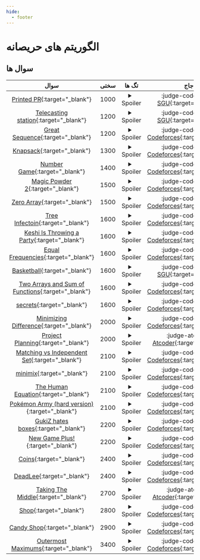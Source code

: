 ```yaml
--- 
hide:
  - footer
---
```

# الگوریتم های حریصانه

## سوال ها 
| سوال | سختی | تگ ها | جاج | 
| :-----: | :----: | :----: | :----: | 
|[Printed PR](https://codeforces.com/problemsets/acmsguru/problem/99999/259){:target="_blank"}|1000|<details> <summary>Spoiler</summary> <ul><li>[الگوریتم های حریصانه](/Shaazzz-Guide/Level1/greedy){:target="_blank"}</li></ul> </details>|:judge-codeforces: [SGU](https://codeforces.com/problemsets/acmsguru){:target="_blank"}|
|[Telecasting station](https://codeforces.com/problemsets/acmsguru/problem/99999/114){:target="_blank"}|1200|<details> <summary>Spoiler</summary> <ul><li>[الگوریتم های حریصانه](/Shaazzz-Guide/Level1/greedy){:target="_blank"}</li></ul> </details>|:judge-codeforces: [SGU](https://codeforces.com/problemsets/acmsguru){:target="_blank"}|
|[Great Sequence](https://codeforces.com/contest/1641/problem/A){:target="_blank"}|1200|<details> <summary>Spoiler</summary> <ul><li>[الگوریتم های حریصانه](/Shaazzz-Guide/Level1/greedy){:target="_blank"}</li></ul> </details>|:judge-codeforces: [Codeforces](https://codeforces.com/){:target="_blank"}|
|[Knapsack](https://codeforces.com/contest/1447/problem/C){:target="_blank"}|1300|<details> <summary>Spoiler</summary> <ul><li>[الگوریتم های حریصانه](/Shaazzz-Guide/Level1/greedy){:target="_blank"}</li></ul> </details>|:judge-codeforces: [Codeforces](https://codeforces.com/){:target="_blank"}|
|[Number Game](https://codeforces.com/problemset/problem/1749/C){:target="_blank"}|1400|<details> <summary>Spoiler</summary> <ul><li>[باینری سرچ](/Shaazzz-Guide/Level1/binary_search){:target="_blank"}</li> <li>[الگوریتم های حریصانه](/Shaazzz-Guide/Level1/greedy){:target="_blank"}</li></ul> </details>|:judge-codeforces: [Codeforces](https://codeforces.com/){:target="_blank"}|
|[Magic Powder 2](https://codeforces.com/problemset/problem/670/D2){:target="_blank"}|1500|<details> <summary>Spoiler</summary> <ul><li>[باینری سرچ](/Shaazzz-Guide/Level1/binary_search){:target="_blank"}</li> <li>[الگوریتم های حریصانه](/Shaazzz-Guide/Level1/greedy){:target="_blank"}</li></ul> </details>|:judge-codeforces: [Codeforces](https://codeforces.com/){:target="_blank"}|
|[Zero Array](https://codeforces.com/problemset/problem/1201/B){:target="_blank"}|1500|<details> <summary>Spoiler</summary> <ul><li>[الگوریتم های حریصانه](/Shaazzz-Guide/Level1/greedy){:target="_blank"}</li></ul> </details>|:judge-codeforces: [Codeforces](https://codeforces.com/){:target="_blank"}|
|[Tree Infectoin](https://codeforces.com/contest/1665/problem/C){:target="_blank"}|1600|<details> <summary>Spoiler</summary> <ul><li>[باینری سرچ](/Shaazzz-Guide/Level1/binary_search){:target="_blank"}</li> <li>[الگوریتم های حریصانه](/Shaazzz-Guide/Level1/greedy){:target="_blank"}</li></ul> </details>|:judge-codeforces: [Codeforces](https://codeforces.com/){:target="_blank"}|
|[Keshi Is Throwing a Party](https://codeforces.com/problemset/problem/1610/C){:target="_blank"}|1600|<details> <summary>Spoiler</summary> <ul><li>[باینری سرچ](/Shaazzz-Guide/Level1/binary_search){:target="_blank"}</li> <li>[الگوریتم های حریصانه](/Shaazzz-Guide/Level1/greedy){:target="_blank"}</li></ul> </details>|:judge-codeforces: [Codeforces](https://codeforces.com/){:target="_blank"}|
|[Equal Frequencies](https://codeforces.com/contest/1782/problem/C){:target="_blank"}|1600|<details> <summary>Spoiler</summary> <ul><li>[الگوریتم های حریصانه](/Shaazzz-Guide/Level1/greedy){:target="_blank"}</li></ul> </details>|:judge-codeforces: [Codeforces](https://codeforces.com/){:target="_blank"}|
|[Basketball](https://codeforces.com/problemsets/acmsguru/problem/99999/165){:target="_blank"}|1600|<details> <summary>Spoiler</summary> <ul><li>[الگوریتم های حریصانه](/Shaazzz-Guide/Level1/greedy){:target="_blank"}</li></ul> </details>|:judge-codeforces: [SGU](https://codeforces.com/problemsets/acmsguru){:target="_blank"}|
|[Two Arrays and Sum of Functions](https://codeforces.com/problemset/problem/1165/E){:target="_blank"}|1600|<details> <summary>Spoiler</summary> <ul><li>[الگوریتم های حریصانه](/Shaazzz-Guide/Level1/greedy){:target="_blank"}</li></ul> </details>|:judge-codeforces: [Codeforces](https://codeforces.com/){:target="_blank"}|
|[secrets](https://codeforces.com/problemset/problem/333/A){:target="_blank"}|1600|<details> <summary>Spoiler</summary> <ul><li>[الگوریتم های حریصانه](/Shaazzz-Guide/Level1/greedy){:target="_blank"}</li></ul> </details>|:judge-codeforces: [Codeforces](https://codeforces.com/){:target="_blank"}|
|[Minimizing Difference](https://codeforces.com/problemset/problem/1244/E){:target="_blank"}|2000|<details> <summary>Spoiler</summary> <ul><li>[باینری سرچ](/Shaazzz-Guide/Level1/binary_search){:target="_blank"}</li> <li>[Two Pointers](/Shaazzz-Guide/Level1/two_pointers){:target="_blank"}</li> <li>[الگوریتم های حریصانه](/Shaazzz-Guide/Level1/greedy){:target="_blank"}</li></ul> </details>|:judge-codeforces: [Codeforces](https://codeforces.com/){:target="_blank"}|
|[Project Planning](https://atcoder.jp/contests/abc227/tasks/abc227_d){:target="_blank"}|2000|<details> <summary>Spoiler</summary> <ul><li>[باینری سرچ](/Shaazzz-Guide/Level1/binary_search){:target="_blank"}</li> <li>[الگوریتم های حریصانه](/Shaazzz-Guide/Level1/greedy){:target="_blank"}</li></ul> </details>|:judge-atcoder: [Atcoder](https://atcoder.jp){:target="_blank"}|
|[Matching vs Independent Set](https://codeforces.com/problemset/problem/1198/C){:target="_blank"}|2100|<details> <summary>Spoiler</summary> <ul><li>[الگوریتم های حریصانه](/Shaazzz-Guide/Level1/greedy){:target="_blank"}</li></ul> </details>|:judge-codeforces: [Codeforces](https://codeforces.com/){:target="_blank"}|
|[minimix](https://codeforces.com/contest/1530/problem/E){:target="_blank"}|2100|<details> <summary>Spoiler</summary> <ul><li>[الگوریتم های حریصانه](/Shaazzz-Guide/Level1/greedy){:target="_blank"}</li></ul> </details>|:judge-codeforces: [Codeforces](https://codeforces.com/){:target="_blank"}|
|[The Human Equation](https://codeforces.com/problemset/problem/1775/E){:target="_blank"}|2100|<details> <summary>Spoiler</summary> <ul><li>[الگوریتم های حریصانه](/Shaazzz-Guide/Level1/greedy){:target="_blank"}</li></ul> </details>|:judge-codeforces: [Codeforces](https://codeforces.com/){:target="_blank"}|
|[Pokémon Army (hard version)](https://codeforces.com/contest/1420/problem/C2){:target="_blank"}|2100|<details> <summary>Spoiler</summary> <ul><li>[الگوریتم های حریصانه](/Shaazzz-Guide/Level1/greedy){:target="_blank"}</li> <li>dp</li> <li>segment</li></ul> </details>|:judge-codeforces: [Codeforces](https://codeforces.com/){:target="_blank"}|
|[GukiZ hates boxes](https://codeforces.com/problemset/problem/551/C){:target="_blank"}|2200|<details> <summary>Spoiler</summary> <ul><li>[باینری سرچ](/Shaazzz-Guide/Level1/binary_search){:target="_blank"}</li> <li>[الگوریتم های حریصانه](/Shaazzz-Guide/Level1/greedy){:target="_blank"}</li></ul> </details>|:judge-codeforces: [Codeforces](https://codeforces.com/){:target="_blank"}|
|[New Game Plus!](https://codeforces.com/contest/1456/problem/C){:target="_blank"}|2200|<details> <summary>Spoiler</summary> <ul><li>[الگوریتم های حریصانه](/Shaazzz-Guide/Level1/greedy){:target="_blank"}</li></ul> </details>|:judge-codeforces: [Codeforces](https://codeforces.com/){:target="_blank"}|
|[Coins](https://atcoder.jp/contests/agc018/tasks/agc018_c){:target="_blank"}|2400|<details> <summary>Spoiler</summary> <ul><li>[الگوریتم های حریصانه](/Shaazzz-Guide/Level1/greedy){:target="_blank"}</li></ul> </details>|:judge-codeforces: [Codeforces](https://codeforces.com/){:target="_blank"}|
|[DeadLee](https://codeforces.com/contest/1369/problem/E){:target="_blank"}|2400|<details> <summary>Spoiler</summary> <ul><li>[الگوریتم های حریصانه](/Shaazzz-Guide/Level1/greedy){:target="_blank"}</li></ul> </details>|:judge-codeforces: [Codeforces](https://codeforces.com/){:target="_blank"}|
|[Taking The Middle](https://atcoder.jp/contests/agc053/tasks/agc053_b){:target="_blank"}|2700|<details> <summary>Spoiler</summary> <ul><li>[الگوریتم های حریصانه](/Shaazzz-Guide/Level1/greedy){:target="_blank"}</li></ul> </details>|:judge-atcoder: [Atcoder](https://atcoder.jp){:target="_blank"}|
|[Shop](https://codeforces.com/problemset/problem/521/D){:target="_blank"}|2800|<details> <summary>Spoiler</summary> <ul><li>[الگوریتم های حریصانه](/Shaazzz-Guide/Level1/greedy){:target="_blank"}</li></ul> </details>|:judge-codeforces: [Codeforces](https://codeforces.com/){:target="_blank"}|
|[Candy Shop](https://codeforces.com/problemset/problem/183/E){:target="_blank"}|2900|<details> <summary>Spoiler</summary> <ul><li>[الگوریتم های حریصانه](/Shaazzz-Guide/Level1/greedy){:target="_blank"}</li></ul> </details>|:judge-codeforces: [Codeforces](https://codeforces.com/){:target="_blank"}|
|[Outermost Maximums](https://codeforces.com/problemset/problem/1693/E){:target="_blank"}|3400|<details> <summary>Spoiler</summary> <ul><li>[الگوریتم های حریصانه](/Shaazzz-Guide/Level1/greedy){:target="_blank"}</li></ul> </details>|:judge-codeforces: [Codeforces](https://codeforces.com/){:target="_blank"}|
